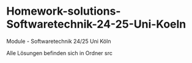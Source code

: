 # Homework-solutions-Softwaretechnik-24-25-Uni-Koeln
Module - Softwaretechnik 24/25 Uni Köln

Alle Lösungen befinden sich in Ordner src
